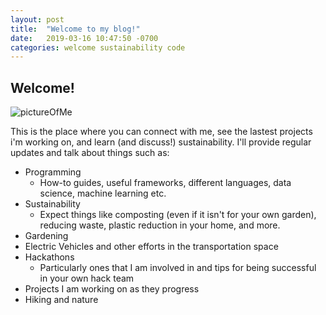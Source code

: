 ```yaml
---
layout: post
title:  "Welcome to my blog!"
date:   2019-03-16 10:47:50 -0700
categories: welcome sustainability code
---
```

## Welcome! ##

![pictureOfMe](/assets/images/Yosemite_Far.jpg)

This is the place where you can connect with me, see the lastest projects i'm working on, and learn (and discuss!) sustainability. I'll provide regular updates and talk about things such as:

* Programming
  - How-to guides, useful frameworks, different languages, data science, machine learning etc.
* Sustainability
  - Expect things like composting (even if it isn't for your own garden), reducing waste, plastic reduction in your home, and more.
* Gardening
* Electric Vehicles and other efforts in the transportation space
* Hackathons
  - Particularly ones that I am involved in and tips for being successful in your own hack team
* Projects I am working on as they progress
* Hiking and nature


